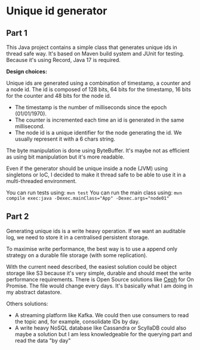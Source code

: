 # Unique id generator

## Part 1
This Java project contains a simple class that generates unique ids in thread safe way.
It's based on Maven build system and JUnit for testing.
Because it's using Record, Java 17 is required.

**Design choices:**  

Unique ids are generated using a combination of timestamp, a counter and a node id.
The id is composed of 128 bits, 64 bits for the timestamp, 16 bits for the counter and 48 bits for the node id.
- The timestamp is the number of milliseconds since the epoch (01/01/1970).
- The counter is incremented each time an id is generated in the same millisecond.
- The node id is a unique identifier for the node generating the id. We usually represent it with a 6 chars string.

The byte manipulation is done using ByteBuffer. It's maybe not as efficient as using bit manipulation but it's more readable.

Even if the generator should be unique inside a node (JVM) using singletons or IoC, I decided to make it thread safe to be able to use it in a multi-threaded environment.

You can run tests using: `mvn test`
You can run the main class using: `mvn compile exec:java -Dexec.mainClass="App" -Dexec.args="node01"`


## Part 2

Generating unique ids is a write heavy operation.
If we want an auditable log, we need to store it in a centralised persistent storage.

To maximise write performance, the best way is to use a append only strategy on a durable file storage (with some replication). 

With the current need described, the easiest solution could be object storage like S3 because it's very simple, durable and should meet the write performance requirements. There is Open Source solutions like [Ceph](https://ceph.io/en/) for On Promise. The file would change every days. It's basically what I am doing in my abstract datastore.


Others solutions:
- A streaming platform like Kafka. We could then use consumers to read the topic and, for example, consolidate IDs by day.
- A write heavy NoSQL database like Cassandra or ScyllaDB could also maybe a solution but I am less knowledgeable for the querying part and read the data "by day"  
